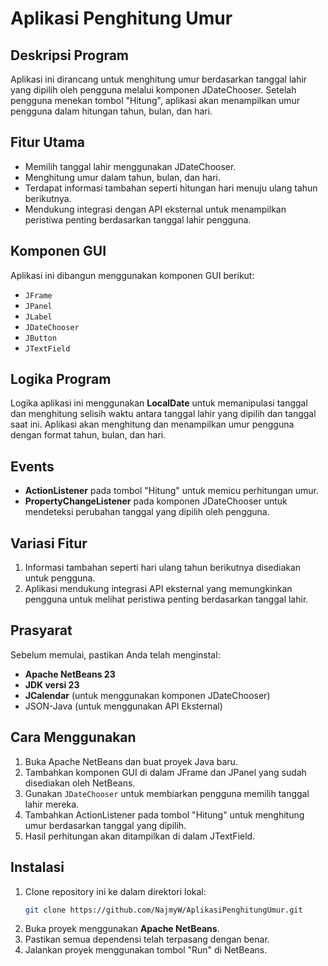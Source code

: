 
# Aplikasi Penghitung Umur

## Deskripsi Program
Aplikasi ini dirancang untuk menghitung umur berdasarkan tanggal lahir yang dipilih oleh pengguna melalui komponen JDateChooser. Setelah pengguna menekan tombol "Hitung", aplikasi akan menampilkan umur pengguna dalam hitungan tahun, bulan, dan hari.

## Fitur Utama
- Memilih tanggal lahir menggunakan JDateChooser.
- Menghitung umur dalam tahun, bulan, dan hari.
- Terdapat informasi tambahan seperti hitungan hari menuju ulang tahun berikutnya.
- Mendukung integrasi dengan API eksternal untuk menampilkan peristiwa penting berdasarkan tanggal lahir pengguna.

## Komponen GUI
Aplikasi ini dibangun menggunakan komponen GUI berikut:
- `JFrame`
- `JPanel`
- `JLabel`
- `JDateChooser`
- `JButton`
- `JTextField`

## Logika Program
Logika aplikasi ini menggunakan **LocalDate** untuk memanipulasi tanggal dan menghitung selisih waktu antara tanggal lahir yang dipilih dan tanggal saat ini. Aplikasi akan menghitung dan menampilkan umur pengguna dengan format tahun, bulan, dan hari.

## Events
- **ActionListener** pada tombol "Hitung" untuk memicu perhitungan umur.
- **PropertyChangeListener** pada komponen JDateChooser untuk mendeteksi perubahan tanggal yang dipilih oleh pengguna.

## Variasi Fitur
1. Informasi tambahan seperti hari ulang tahun berikutnya disediakan untuk pengguna.
2. Aplikasi mendukung integrasi API eksternal yang memungkinkan pengguna untuk melihat peristiwa penting berdasarkan tanggal lahir.

## Prasyarat
Sebelum memulai, pastikan Anda telah menginstal:
- **Apache NetBeans 23**
- **JDK versi 23**
- **JCalendar** (untuk menggunakan komponen JDateChooser)
- JSON-Java (untuk menggunakan API Eksternal)

## Cara Menggunakan
1. Buka Apache NetBeans dan buat proyek Java baru.
2. Tambahkan komponen GUI di dalam JFrame dan JPanel yang sudah disediakan oleh NetBeans.
3. Gunakan `JDateChooser` untuk membiarkan pengguna memilih tanggal lahir mereka.
4. Tambahkan ActionListener pada tombol "Hitung" untuk menghitung umur berdasarkan tanggal yang dipilih.
5. Hasil perhitungan akan ditampilkan di dalam JTextField.

## Instalasi
1. Clone repository ini ke dalam direktori lokal:
   ```bash
   git clone https://github.com/NajmyW/AplikasiPenghitungUmur.git
   ```
2. Buka proyek menggunakan **Apache NetBeans**.
3. Pastikan semua dependensi telah terpasang dengan benar.
4. Jalankan proyek menggunakan tombol "Run" di NetBeans.
